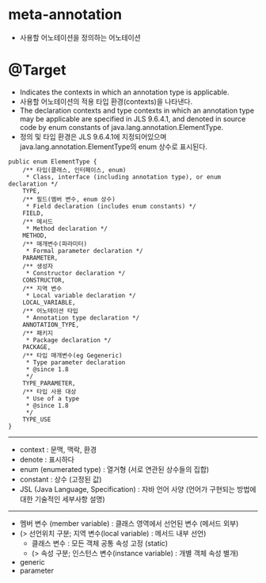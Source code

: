 # meta-annotation
- 사용할 어노테이션을 정의하는 어노테이션

# @Target
- Indicates the contexts in which an annotation type is applicable.
- 사용할 어노테이션의 적용 타입 환경(contexts)을 나타낸다.
- The declaration contexts and type contexts in which an annotation type may be applicable are specified in JLS 9.6.4.1, and denoted in source code by enum constants of java.lang.annotation.ElementType.
- 정의 및 타입 환경은 JLS 9.6.4.1에 지정되어있으며 java.lang.annotation.ElementType의 enum 상수로 표시된다. 
```
public enum ElementType {
    /** 타입(클래스, 인터페이스, enum)
     * Class, interface (including annotation type), or enum declaration */
    TYPE,
    /** 필드(멤버 변수, enum 상수)
     * Field declaration (includes enum constants) */
    FIELD,
    /** 메서드
     * Method declaration */
    METHOD,
    /** 매개변수(파라미터)
     * Formal parameter declaration */
    PARAMETER,
    /** 생성자
     * Constructor declaration */
    CONSTRUCTOR,
    /** 지역 변수
     * Local variable declaration */
    LOCAL_VARIABLE,
    /** 어노테이션 타입
     * Annotation type declaration */
    ANNOTATION_TYPE,
    /** 패키지
     * Package declaration */
    PACKAGE,
    /** 타입 매개변수(eg Gegeneric)
     * Type parameter declaration
     * @since 1.8
     */
    TYPE_PARAMETER,
    /** 타입 사용 대상
     * Use of a type
     * @since 1.8
     */
    TYPE_USE
}

```
* * *
- context : 문맥, 맥락, 환경
- denote : 표시하다
- enum (enumerated type) : 열거형 (서로 연관된 상수들의 집합)
- constant : 상수 (고정된 값)
- JSL (Java Language, Specification) : 자바 언어 사양 (언어가 구현되는 방법에 대한 기술적인 세부사항 설명)
* * *
- 멤버 변수 (member variable) : 클래스 영역에서 선언된 변수 (메서드 외부)
- (> 선언위치 구분; 지역 변수(local variable) : 메서드 내부 선언)
  - 클래스 변수 : 모든 객체 공통 속성 고정 (static)
  - (> 속성 구분; 인스턴스 변수(instance variable) : 개별 객체 속성 별개)
- generic
- parameter
